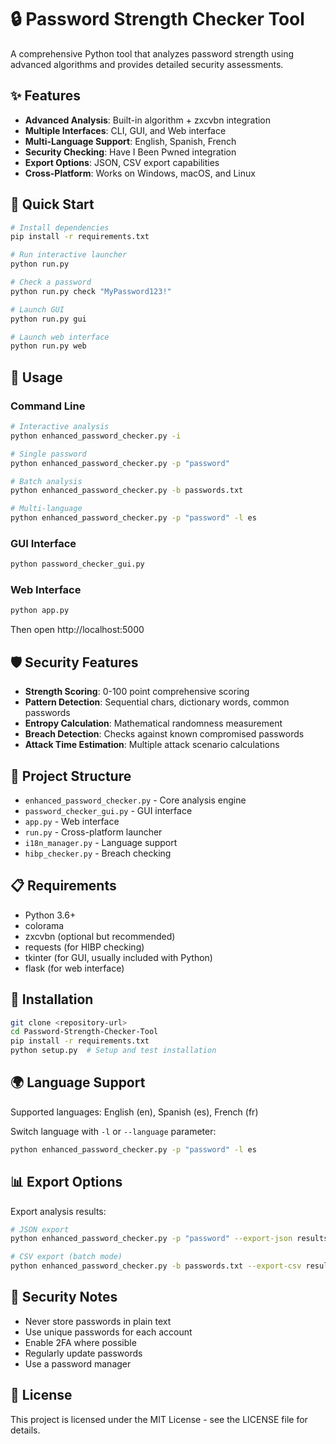 # 🔒 Password Strength Checker Tool

A comprehensive Python tool that analyzes password strength using advanced algorithms and provides detailed security assessments.

## ✨ Features

- **Advanced Analysis**: Built-in algorithm + zxcvbn integration
- **Multiple Interfaces**: CLI, GUI, and Web interface
- **Multi-Language Support**: English, Spanish, French
- **Security Checking**: Have I Been Pwned integration
- **Export Options**: JSON, CSV export capabilities
- **Cross-Platform**: Works on Windows, macOS, and Linux

## 🚀 Quick Start

```bash
# Install dependencies
pip install -r requirements.txt

# Run interactive launcher
python run.py

# Check a password
python run.py check "MyPassword123!"

# Launch GUI
python run.py gui

# Launch web interface
python run.py web
```

## 📖 Usage

### Command Line
```bash
# Interactive analysis
python enhanced_password_checker.py -i

# Single password
python enhanced_password_checker.py -p "password"

# Batch analysis
python enhanced_password_checker.py -b passwords.txt

# Multi-language
python enhanced_password_checker.py -p "password" -l es
```

### GUI Interface
```bash
python password_checker_gui.py
```

### Web Interface
```bash
python app.py
```
Then open http://localhost:5000

## 🛡️ Security Features

- **Strength Scoring**: 0-100 point comprehensive scoring
- **Pattern Detection**: Sequential chars, dictionary words, common passwords
- **Entropy Calculation**: Mathematical randomness measurement
- **Breach Detection**: Checks against known compromised passwords
- **Attack Time Estimation**: Multiple attack scenario calculations

## 📁 Project Structure

- `enhanced_password_checker.py` - Core analysis engine
- `password_checker_gui.py` - GUI interface
- `app.py` - Web interface
- `run.py` - Cross-platform launcher
- `i18n_manager.py` - Language support
- `hibp_checker.py` - Breach checking

## 📋 Requirements

- Python 3.6+
- colorama
- zxcvbn (optional but recommended)
- requests (for HIBP checking)
- tkinter (for GUI, usually included with Python)
- flask (for web interface)

## 🔧 Installation

```bash
git clone <repository-url>
cd Password-Strength-Checker-Tool
pip install -r requirements.txt
python setup.py  # Setup and test installation
```

## 🌍 Language Support

Supported languages: English (en), Spanish (es), French (fr)

Switch language with `-l` or `--language` parameter:
```bash
python enhanced_password_checker.py -p "password" -l es
```

## 📊 Export Options

Export analysis results:
```bash
# JSON export
python enhanced_password_checker.py -p "password" --export-json results.json

# CSV export (batch mode)
python enhanced_password_checker.py -b passwords.txt --export-csv results.csv
```

## 🚨 Security Notes

- Never store passwords in plain text
- Use unique passwords for each account
- Enable 2FA where possible
- Regularly update passwords
- Use a password manager

## 📄 License

This project is licensed under the MIT License - see the LICENSE file for details.

